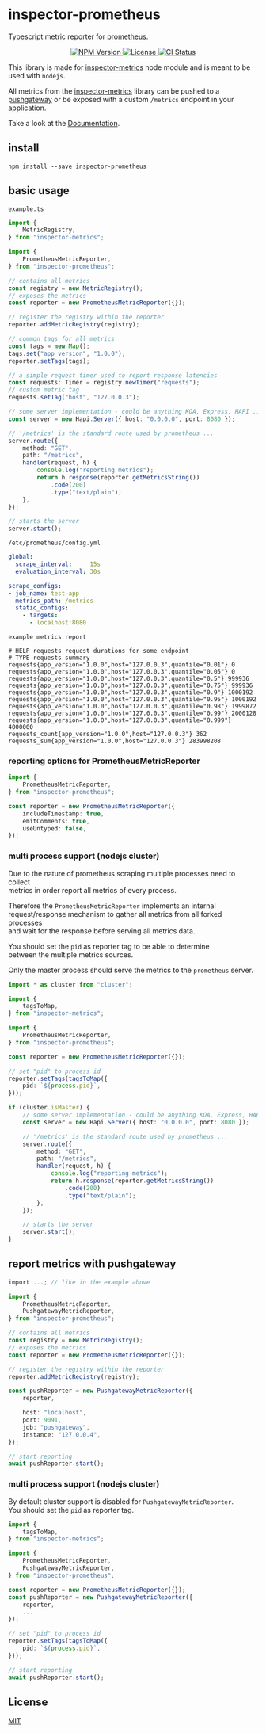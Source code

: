 # inspector-prometheus
Typescript metric reporter for [prometheus](https://prometheus.io).

<p align="center">
    <a href="https://www.npmjs.org/package/inspector-prometheus">
        <img src="https://img.shields.io/npm/v/inspector-prometheus.svg" alt="NPM Version">
    </a>
    <a href="https://www.npmjs.org/package/inspector-prometheus">
        <img src="https://img.shields.io/npm/l/inspector-prometheus.svg" alt="License">
    </a>
    <a href="https://github.com/rstiller/inspector-metrics/tree/master/packages/inspector-prometheus">
        <img src="https://github.com/rstiller/inspector-metrics/workflows/CI/badge.svg" alt="CI Status">
    </a>
</p>

This library is made for [inspector-metrics](https://github.com/rstiller/inspector-metrics)
node module and is meant to be used with `nodejs`.  

All metrics from the [inspector-metrics](https://github.com/rstiller/inspector-metrics) library
can be pushed to a [pushgateway](https://github.com/prometheus/pushgateway) or be exposed with
a custom `/metrics` endpoint in your application.

Take a look at the [Documentation](https://rstiller.github.io/inspector-metrics/).

## install

`npm install --save inspector-prometheus`

## basic usage

`example.ts`
```typescript
import {
    MetricRegistry,
} from "inspector-metrics";

import {
    PrometheusMetricReporter,
} from "inspector-prometheus";

// contains all metrics
const registry = new MetricRegistry();
// exposes the metrics
const reporter = new PrometheusMetricReporter({});

// register the registry within the reporter
reporter.addMetricRegistry(registry);

// common tags for all metrics
const tags = new Map();
tags.set("app_version", "1.0.0");
reporter.setTags(tags);

// a simple request timer used to report response latencies
const requests: Timer = registry.newTimer("requests");
// custom metric tag
requests.setTag("host", "127.0.0.3");

// some server implementation - could be anything KOA, Express, HAPI ...
const server = new Hapi.Server({ host: "0.0.0.0", port: 8080 });

// '/metrics' is the standard route used by prometheus ...
server.route({
    method: "GET",
    path: "/metrics",
    handler(request, h) {
        console.log("reporting metrics");
        return h.response(reporter.getMetricsString())
            .code(200)
            .type("text/plain");
    },
});

// starts the server
server.start();
```

`/etc/prometheus/config.yml`
```yaml
global:
  scrape_interval:     15s
  evaluation_interval: 30s

scrape_configs:
- job_name: test-app
  metrics_path: /metrics
  static_configs:
    - targets:
      - localhost:8080
```

`example metrics report`
```text
# HELP requests request durations for some endpoint
# TYPE requests summary
requests{app_version="1.0.0",host="127.0.0.3",quantile="0.01"} 0
requests{app_version="1.0.0",host="127.0.0.3",quantile="0.05"} 0
requests{app_version="1.0.0",host="127.0.0.3",quantile="0.5"} 999936
requests{app_version="1.0.0",host="127.0.0.3",quantile="0.75"} 999936
requests{app_version="1.0.0",host="127.0.0.3",quantile="0.9"} 1000192
requests{app_version="1.0.0",host="127.0.0.3",quantile="0.95"} 1000192
requests{app_version="1.0.0",host="127.0.0.3",quantile="0.98"} 1999872
requests{app_version="1.0.0",host="127.0.0.3",quantile="0.99"} 2000128
requests{app_version="1.0.0",host="127.0.0.3",quantile="0.999"} 4000000
requests_count{app_version="1.0.0",host="127.0.0.3"} 362
requests_sum{app_version="1.0.0",host="127.0.0.3"} 283998208
```

### reporting options for PrometheusMetricReporter

```typescript
import {
    PrometheusMetricReporter,
} from "inspector-prometheus";

const reporter = new PrometheusMetricReporter({
    includeTimestamp: true,
    emitComments: true,
    useUntyped: false,
});
```

### multi process support (nodejs cluster)

Due to the nature of prometheus scraping multiple processes need to collect  
metrics in order report all metrics of every process.  

Therefore the `PrometheusMetricReporter` implements an internal  
request/response mechanism to gather all metrics from all forked processes  
and wait for the response before serving all metrics data.  

You should set the `pid` as reporter tag to be able to determine  
between the multiple metrics sources.  

Only the master process should serve the metrics to the `prometheus` server.  

```typescript
import * as cluster from "cluster";

import {
    tagsToMap,
} from "inspector-metrics";

import {
    PrometheusMetricReporter,
} from "inspector-prometheus";

const reporter = new PrometheusMetricReporter({});

// set "pid" to process id
reporter.setTags(tagsToMap({
    pid: `${process.pid}`,
}));

if (cluster.isMaster) {
    // some server implementation - could be anything KOA, Express, HAPI ...
    const server = new Hapi.Server({ host: "0.0.0.0", port: 8080 });

    // '/metrics' is the standard route used by prometheus ...
    server.route({
        method: "GET",
        path: "/metrics",
        handler(request, h) {
            console.log("reporting metrics");
            return h.response(reporter.getMetricsString())
                .code(200)
                .type("text/plain");
        },
    });

    // starts the server
    server.start();
}
```

## report metrics with pushgateway

```typescript
import ...; // like in the example above

import {
    PrometheusMetricReporter,
    PushgatewayMetricReporter,
} from "inspector-prometheus";

// contains all metrics
const registry = new MetricRegistry();
// exposes the metrics
const reporter = new PrometheusMetricReporter({});

// register the registry within the reporter
reporter.addMetricRegistry(registry);

const pushReporter = new PushgatewayMetricReporter({
    reporter,

    host: "localhost",
    port: 9091,
    job: "pushgateway",
    instance: "127.0.0.4",
});

// start reporting
await pushReporter.start();
```

### multi process support (nodejs cluster)

By default cluster support is disabled for `PushgatewayMetricReporter`.  
You should set the `pid` as reporter tag.  

```typescript
import {
    tagsToMap,
} from "inspector-metrics";

import {
    PrometheusMetricReporter,
    PushgatewayMetricReporter,
} from "inspector-prometheus";

const reporter = new PrometheusMetricReporter({});
const pushReporter = new PushgatewayMetricReporter({
    reporter,
    ...
});

// set "pid" to process id
reporter.setTags(tagsToMap({
    pid: `${process.pid}`,
}));

// start reporting
await pushReporter.start();
```

## License

[MIT](https://www.opensource.org/licenses/mit-license.php)
